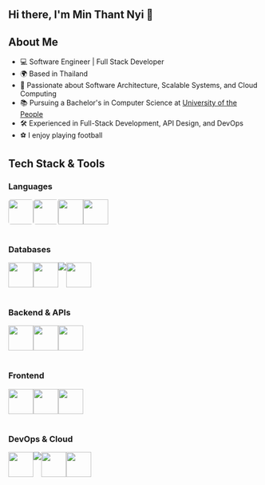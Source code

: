 ## Hi there, I'm Min Thant Nyi 👋

## About Me
- 💻 Software Engineer | Full Stack Developer
- 🌍 Based in Thailand
- 🚀 Passionate about Software Architecture, Scalable Systems, and Cloud Computing
- 📚 Pursuing a Bachelor's in Computer Science at [University of the People](https://www.uopeople.edu/)
- 🛠️ Experienced in Full-Stack Development, API Design, and DevOps
- ⚽ I enjoy playing football

## Tech Stack & Tools

### Languages
<div style="display: flex;" >
    <img src="https://cdn.jsdelivr.net/gh/devicons/devicon@latest/icons/javascript/javascript-original.svg" width="50" style="border-radius: 5px;" />
    <img src="https://cdn.jsdelivr.net/gh/devicons/devicon@latest/icons/typescript/typescript-original.svg" width="50" style="border-radius: 5px;" />
    <img src="https://cdn.jsdelivr.net/gh/devicons/devicon@latest/icons/nodejs/nodejs-original.svg" width="50" />
    <img src="https://cdn.jsdelivr.net/gh/devicons/devicon@latest/icons/go/go-original.svg" width="50" />
</div>
<br/>

### Databases
<div style="display: flex;" >
    <img src="https://cdn.jsdelivr.net/gh/devicons/devicon@latest/icons/mongodb/mongodb-original.svg" width="50" />
    <img src="https://cdn.jsdelivr.net/gh/devicons/devicon@latest/icons/postgresql/postgresql-original.svg" width="50" />
    <img src="https://cdn.jsdelivr.net/gh/devicons/devicon@latest/icons/mysql/mysql-original-wordmark.svg" />
    <img src="https://cdn.jsdelivr.net/gh/devicons/devicon@latest/icons/redis/redis-original.svg" width="50" />
</div>
<br />

### Backend & APIs
<div style="display: flex;" >
    <img src="https://cdn.jsdelivr.net/gh/devicons/devicon@latest/icons/express/express-original.svg" width="50" />
    <img src="https://cdn.jsdelivr.net/gh/devicons/devicon@latest/icons/nestjs/nestjs-original.svg" width="50" />
    <img src="https://cdn.jsdelivr.net/gh/devicons/devicon@latest/icons/graphql/graphql-plain.svg" width="50" />
</div>
<br/>

### Frontend
<div style="display: flex;" >
    <img src="https://cdn.jsdelivr.net/gh/devicons/devicon@latest/icons/react/react-original.svg" width="50" />
    <img src="https://cdn.jsdelivr.net/gh/devicons/devicon@latest/icons/nextjs/nextjs-original.svg" width="50" />
    <img src="https://cdn.jsdelivr.net/gh/devicons/devicon@latest/icons/angular/angular-original.svg" width="50" />
</div>
<br/>

### DevOps & Cloud
<div style="display: flex;" >
    <img src="https://cdn.jsdelivr.net/gh/devicons/devicon@latest/icons/amazonwebservices/amazonwebservices-original-wordmark.svg" width="50" />
    <img src="https://cdn.jsdelivr.net/gh/devicons/devicon@latest/icons/firebase/firebase-original-wordmark.svg" />
    <img src="https://cdn.jsdelivr.net/gh/devicons/devicon@latest/icons/docker/docker-original.svg" width="50" />
    <img src="https://cdn.jsdelivr.net/gh/devicons/devicon@latest/icons/kubernetes/kubernetes-original.svg" width="50" />
</div>
<br/>
